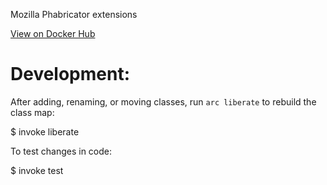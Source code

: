 Mozilla Phabricator extensions

[View on Docker Hub](https://hub.docker.com/r/mozilla/phabext/)


# Development:

After adding, renaming, or moving classes, run `arc liberate` to rebuild the
class map:

  $ invoke liberate

To test changes in code:

  $ invoke test
